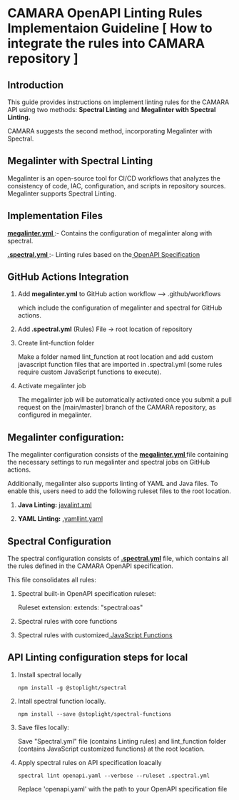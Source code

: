 # CAMARA OpenAPI Linting Rules Implementaion Guideline [ How to integrate the rules into CAMARA repository ]

## Introduction

This guide provides instructions on implement linting rules for the CAMARA API using two methods: <b>Spectral Linting</b> and <b>Megalinter with Spectral Linting.</B>

CAMARA suggests the second method, incorporating Megalinter with Spectral.

## Megalinter with Spectral Linting

Megalinter is an open-source tool for CI/CD workflows that analyzes the consistency of code, IAC, configuration, and scripts in repository sources. Megalinter supports Spectral Linting.

## Implementation Files

<b><a href="https://github.com/camaraproject/Commonalities/blob/main/artifacts/linting_rules/lint_function/workflows/megalinter.yml">megalinter.yml </a></b>:- Contains the configuration of megalinter along with spectral.

<b><a href="https://github.com/camaraproject/Commonalities/blob/main/artifacts/linting_rules/.spectral.yml"> .spectral.yml </a></b> :- Linting rules based on the<a href="https://github.com/camaraproject/Commonalities/blob/main/documentation/Linting-rules.md"> OpenAPI Specification</a>

## GitHub Actions Integration

1. Add <b>megalinter.yml</b> to GitHub action workflow --> .github/workflows

   which include the configuration of megalinter and spectral for GitHub actions.

2. Add<b> .spectral.yml</b> (Rules) File -> root location of repository

3. Create lint-function folder

   Make a folder named lint_function at root location and add custom javascript function files that are imported in .spectral.yml (some rules require custom JavaScript functions to execute).

4. Activate megalinter job

   The megalinter job will be automatically activated once you submit a pull request on the [main/master] branch of the CAMARA repository, as configured in megalinter.

## Megalinter configuration:

The megalinter configuration consists of the <b><a href="https://github.com/camaraproject/Commonalities/blob/main/artifacts/linting_rules/lint_function/workflows/megalinter.yml">megalinter.yml </a></b> file containing the necessary settings to run megalinter and spectral jobs on GitHub actions.

Additionally, megalinter also supports linting of YAML and Java files. To enable this, users need to add the following ruleset files to the root location.

1.  <b>Java Linting:</b> <a href="https://github.com/camaraproject/Commonalities/blob/main/artifacts/linting_rules/lint_function/workflows/javalint.xml"> javalint.xml</a>

2.  <b>YAML Linting:</b> <a href="https://github.com/camaraproject/Commonalities/blob/main/artifacts/linting_rules/lint_function/workflows.yamllint.yaml"> .yamllint.yaml </a>

## Spectral Configuration

The spectral configuration consists of <b><a href="https://github.com/camaraproject/Commonalities/blob/main/artifacts/linting_rules/.spectral.yml"> .spectral.yml</a></b> file, which contains all the rules defined in the CAMARA OpenAPI specification.

This file consolidates all rules:

1.  Spectral built-in OpenAPI specification ruleset:

    Ruleset extension: extends: "spectral:oas"

2.  Spectral rules with core functions
3.  Spectral rules with customized<a href="https://github.com/camaraproject/Commonalities/blob/main/artifacts/linting_rules/lint_function"> JavaScript Functions</a>

## API Linting configuration steps for local

1.  Install spectral locally

        npm install -g @stoplight/spectral

2.  Intall spectral function locally.

        npm install --save @stoplight/spectral-functions

3.  Save files locally:

    Save "Spectral.yml" file (contains Linting rules) and lint_function folder (contains JavaScript customized functions) at the root location.

4.  Apply spectral rules on API specification loacally

        spectral lint openapi.yaml --verbose --ruleset .spectral.yml

    Replace 'openapi.yaml' with the path to your OpenAPI specification file
